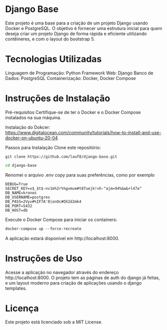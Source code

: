 # Django Base
Este projeto é uma base para a criação de um projeto Django usando Docker e PostgreSQL. O objetivo é fornecer uma estrutura inicial para quem deseja criar um projeto Django de forma rápida e eficiente utilizando contêineres, e com o layout do bootstrap 5.

# Tecnologias Utilizadas
Linguagem de Programação: Python
Framework Web: Django
Banco de Dados: PostgreSQL
Containerização: Docker, Docker Compose


# Instruções de Instalação
Pré-requisitos
Certifique-se de ter o Docker e o Docker Compose instalados na sua máquina.

Instalação do Dokcer:
<https://www.digitalocean.com/community/tutorials/how-to-install-and-use-docker-on-ubuntu-20-04>

Passos para Instalação
Clone este repositório:

```git
git clone https://github.com/lauf8/django-base.git
```
```bash
cd django-base
```

Renomei o arquivo .env copy para suas preferências, como por exemplo

```.env
DEBUG=True
SECRET_KEY=x$_$t$-nv1m%2r%%gvmue#t87uejk!vh-^ajm=94%&w&+l47a^
DB_NAME=kronos
DB_USERNAME=postgres
DB_PASS=2Vyv#%IF7A'0|onOc#OX2d2mk4
DB_PORT=5432
DB_HOST=db
```

Execute o Docker Compose para iniciar os containers:

```dockerfile
docker-compose up --force-recreate 
```


A aplicação estará disponível em http://localhost:8000.

# Instruções de Uso
Acesse a aplicação no navegador através do endereço http://localhost:8000.
O projeto tem as páginas de auth do django já feitas, e um layout moderno para criação de aplicações usando o django templates.

# Licença
Este projeto está licenciado sob a MIT License.
